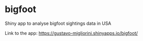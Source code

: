 # bigfoot
Shiny app to analyse bigfoot sightings data in USA

Link to the app: https://gustavo-migliorini.shinyapps.io/bigfoot/
